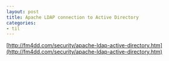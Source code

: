 ```yaml
---
layout: post
title: Apache LDAP connection to Active Directory
categories:
- til
---
```


[http://fm4dd.com/security/apache-ldap-active-directory.htm](http://fm4dd.com/security/apache-ldap-active-directory.htm)